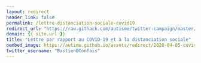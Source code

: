 ```yaml
---
layout: redirect
header_link: false
permalink: /lettre-distanciation-sociale-covid19
redirect_url: "https://raw.githack.com/autisme/twitter-campaign/master/covid-19/distanciation-sociale/lettre-distanciation-sociale.pdf"
domain: {{ site.url }}
title: "Lettre par rapport au COVID-19 et à la distanciation sociale"
oembed_image: https://autime.github.io/assets/redirect/2020-04-05-covid-letter.jpg
twitter_username: "BastienBConfais"
---
```


